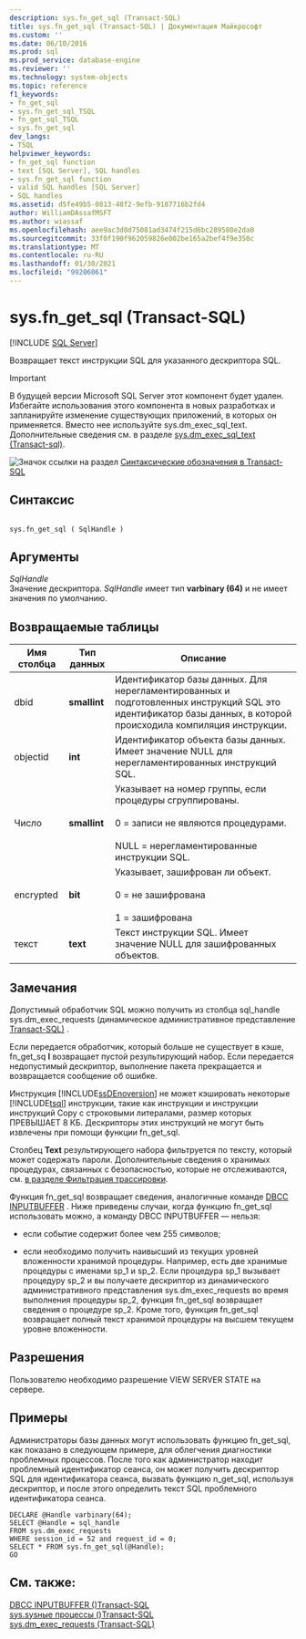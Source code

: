 ```yaml
---
description: sys.fn_get_sql (Transact-SQL)
title: sys.fn_get_sql (Transact-SQL) | Документация Майкрософт
ms.custom: ''
ms.date: 06/10/2016
ms.prod: sql
ms.prod_service: database-engine
ms.reviewer: ''
ms.technology: system-objects
ms.topic: reference
f1_keywords:
- fn_get_sql
- sys.fn_get_sql_TSQL
- fn_get_sql_TSQL
- sys.fn_get_sql
dev_langs:
- TSQL
helpviewer_keywords:
- fn_get_sql function
- text [SQL Server], SQL handles
- sys.fn_get_sql function
- valid SQL handles [SQL Server]
- SQL handles
ms.assetid: d5fe49b5-0813-48f2-9efb-9187716b2fd4
author: WilliamDAssafMSFT
ms.author: wiassaf
ms.openlocfilehash: aee9ac3d8d75081ad3474f215d6bc289580e2da0
ms.sourcegitcommit: 33f0f190f962059826e002be165a2bef4f9e350c
ms.translationtype: MT
ms.contentlocale: ru-RU
ms.lasthandoff: 01/30/2021
ms.locfileid: "99206061"
---
```

# <a name="sysfn_get_sql-transact-sql"></a>sys.fn_get_sql (Transact-SQL)
[!INCLUDE [SQL Server](../../includes/applies-to-version/sqlserver.md)]

  Возвращает текст инструкции SQL для указанного дескриптора SQL.  
  
> [!IMPORTANT]  
>  В будущей версии Microsoft SQL Server этот компонент будет удален. Избегайте использования этого компонента в новых разработках и запланируйте изменение существующих приложений, в которых он применяется. Вместо нее используйте sys.dm_exec_sql_text. Дополнительные сведения см. в разделе [sys.dm_exec_sql_text &#40;Transact-sql&#41;](../../relational-databases/system-dynamic-management-views/sys-dm-exec-sql-text-transact-sql.md).  
  
 
  
 ![Значок ссылки на раздел](../../database-engine/configure-windows/media/topic-link.gif "Значок ссылки на раздел") [Синтаксические обозначения в Transact-SQL](../../t-sql/language-elements/transact-sql-syntax-conventions-transact-sql.md)  
  
## <a name="syntax"></a>Синтаксис  
  
```  
  
sys.fn_get_sql ( SqlHandle )  
```  
  
## <a name="arguments"></a>Аргументы  
 *SqlHandle*  
 Значение дескриптора. *SqlHandle* имеет тип **varbinary (64)** и не имеет значения по умолчанию.  
  
## <a name="tables-returned"></a>Возвращаемые таблицы  
  
|Имя столбца|Тип данных|Описание|  
|-----------------|---------------|-----------------|  
|dbid|**smallint**|Идентификатор базы данных. Для нерегламентированных и подготовленных инструкций SQL это идентификатор базы данных, в которой происходила компиляция инструкции.|  
|objectid|**int**|Идентификатор объекта базы данных. Имеет значение NULL для нерегламентированных инструкций SQL.|  
|Число|**smallint**|Указывает на номер группы, если процедуры сгруппированы.<br /><br /> 0 = записи не являются процедурами.<br /><br /> NULL = нерегламентированные инструкции SQL.|  
|encrypted|**bit**|Указывает, зашифрован ли объект.<br /><br /> 0 = не зашифрована<br /><br /> 1 = зашифрована|  
|текст|**text**|Текст инструкции SQL. Имеет значение NULL для зашифрованных объектов.|  
  
## <a name="remarks"></a>Замечания  
 Допустимый обработчик SQL можно получить из столбца sql_handle sys.dm_exec_requests &#40;динамическое административное представление [Transact-SQL&#41;](../../relational-databases/system-dynamic-management-views/sys-dm-exec-requests-transact-sql.md) .  
  
 Если передается обработчик, который больше не существует в кэше, fn_get_sq **l** возвращает пустой результирующий набор. Если передается недопустимый дескриптор, выполнение пакета прекращается и возвращается сообщение об ошибке.  
  
 Инструкция [!INCLUDE[ssDEnoversion](../../includes/ssdenoversion-md.md)] не может кэшировать некоторые [!INCLUDE[tsql](../../includes/tsql-md.md)] инструкции, такие как инструкции и инструкции инструкций Copy с строковыми литералами, размер которых ПРЕВЫШАЕТ 8 КБ. Дескрипторы этих инструкций не могут быть извлечены при помощи функции fn_get_sql.  
  
 Столбец **Text** результирующего набора фильтруется по тексту, который может содержать пароли. Дополнительные сведения о хранимых процедурах, связанных с безопасностью, которые не отслеживаются, см. [в разделе Фильтрация трассировки](../../relational-databases/sql-trace/filter-a-trace.md).  
  
 Функция fn_get_sql возвращает сведения, аналогичные команде [DBCC INPUTBUFFER](../../t-sql/database-console-commands/dbcc-inputbuffer-transact-sql.md) . Ниже приведены случаи, когда функцию fn_get_sql использовать можно, а команду DBCC INPUTBUFFER — нельзя:  
  
-   если событие содержит более чем 255 символов;  
  
-   если необходимо получить наивысший из текущих уровней вложенности хранимой процедуры. Например, есть две хранимые процедуры с именами sp_1 и sp_2. Если процедура sp_1 вызывает процедуру sp_2 и вы получаете дескриптор из динамического административного представления sys.dm_exec_requests во время выполнения процедуры sp_2, функция fn_get_sql возвращает сведения о процедуре sp_2. Кроме того, функция fn_get_sql возвращает полный текст хранимой процедуры на высшем текущем уровне вложенности.  
  
## <a name="permissions"></a>Разрешения  
 Пользователю необходимо разрешение VIEW SERVER STATE на сервере.  
  
## <a name="examples"></a>Примеры  
 Администраторы базы данных могут использовать функцию fn_get_sql, как показано в следующем примере, для облегчения диагностики проблемных процессов. После того как администратор находит проблемный идентификатор сеанса, он может получить дескриптор SQL для идентификатора сеанса, вызвать функцию n_get_sql, используя дескриптор, и после этого определить текст SQL проблемного идентификатора сеанса.  
  
```  
DECLARE @Handle varbinary(64);  
SELECT @Handle = sql_handle   
FROM sys.dm_exec_requests   
WHERE session_id = 52 and request_id = 0;  
SELECT * FROM sys.fn_get_sql(@Handle);  
GO  
```  
  
## <a name="see-also"></a>См. также:  
 [DBCC INPUTBUFFER &#40;&#41;Transact-SQL ](../../t-sql/database-console-commands/dbcc-inputbuffer-transact-sql.md)   
 [sys.sysные процессы &#40;&#41;Transact-SQL ](../../relational-databases/system-compatibility-views/sys-sysprocesses-transact-sql.md)   
 [sys.dm_exec_requests (Transact-SQL)](../../relational-databases/system-dynamic-management-views/sys-dm-exec-requests-transact-sql.md)  
  
  
